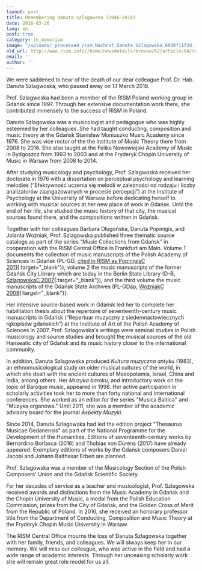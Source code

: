 ```yaml
---
layout: post
title: Remembering Danuta Szlagowska (1946-2018)
date: 2018-03-26
lang: en
post: true
category: in_memoriam
image: "/uploads/_processed_/csm_Nachruf_Danuta_Szlagowska_6020f11f2d.jpg"
old_url: http://www.rism.info//home/newsdetails/browse/62/article/64/remembering-danuta-szlagowska-1946-2018.html
email: ''
author: ''
---
```



We were saddened to hear of the death of our dear colleague Prof. Dr. Hab. Danuta Szlagwoska, who passed away on 13 March 2018.

Prof. Szlagwoska had been a member of the RISM Poland working group in Gdańsk since 1997. Through her extensive documentation work there, she contributed immensely to the success of RISM in Poland.

Danuta Szlagowska was a musicologist and pedagogue who was highly esteemed by her colleagues. She had taught conducting, composition and music theory at the Gdańsk Stanisław Moniuszko Music Academy since 1976. She was vice rector of the the Institute of Music Theory there from 2008 to 2016. She also taught at the Feliks Nowowiejski Academy of Music in Bydgoszcz from 1993 to 2003 and at the Fryderyk Chopin University of Music in Warsaw from 2008 to 2014.

After studying musicology and psychology, Prof. Szlagwoska received her doctorate in 1976 with a dissertation on perceptual psychology and learning melodies (“Efektywność uczenia się melodii w zależności od rodzaju i liczby analizatorów zaangażowanych w procesie percepcji”) at the Institute of Psychology at the University of Warsaw before dedicating herself to working with musical sources at her new place of work in Gdańsk. Until the end of her life, she studied the music history of that city, the musical sources found there, and the compositions written in Gdańsk.

Together with her colleagues Barbara Długońska, Danuta Popinigis, and Jolanta Woźniak, Prof. Szlagowska published three thematic source catalogs as part of the series “Music Collections from Gdańsk” in cooperation with the RISM Central Office in Frankfurt am Main. Volume 1 documents the collection of music manuscripts of the Polish Academy of Sciences in Gdańsk (PL-GD, [cited in RISM as PopinigisC 2011](https://opac.rism.info/search?View=rism&siglum=PL-GD){:target="_blank"}), volume 2 the music manuscripts of the former Gdańsk City Library which are today in the Berlin State Library (D-B, [SzlagowskaC 2007](https://opac.rism.info/search?View=rism&siglum=D-B&callno=Danzig){:target="_blank"}), and the third volume the music manuscripts of the Gdańsk State Archives (PL-GDap, [WoźniakC 2008](https://opac.rism.info/search?View=rism&siglum=PL-GDap){:target="_blank"}).

Her intensive source-based work in Gdańsk led her to complete her habilitation thesis about the repertoire of seventeenth-century music manuscripts in Gdańsk (“Repertuar muzyczny z siedemnastowiecznych rękopisów gdańskich”) at the Institute of Art of the Polish Academy of Sciences in 2007. Prof. Szlagowska's writings were seminal studies in Polish musicology and source studies and brought the musical sources of the old Hanseatic city of Gdańsk and its music history closer to the international community.

In addition, Danuta Szlagowska produced _Kultura muzyczna antyku_ (1983), an ethnomusicological study on older musical cultures of the world, in which she dealt with the ancient cultures of Mesopotamia, Israel, China and India, among others. Her _Muzyka baroku_, and introductory work on the topic of Baroque music, appeared in 1998. Her active participation in scholarly activities took her to more than forty national and international conferences. She worked as an editor for the series "Musica Baltica" and "Muzyka organowa." Until 2011, she was a member of the academic advisory board for the journal _Aspekty Muzyki_.

Since 2014, Danuta Szlagowska had led the edition project "Thesaurus Musicae Gedanensis" as part of the National Programme for the Development of the Humanities. Editions of seventeenth-century works by Bernardino Borlasca (2016) and Thobias von Dürens (2017) have already appeared. Exemplary editions of works by the Gdańsk composers Daniel Jacobi and Johann Balthasar Erben are planned.

Prof. Szlagowska was a member of the Musicology Section of the Polish Composers' Union and the Gdańsk Scientific Society.

For her decades of service as a teacher and musicologist, Prof. Szlagowska received awards and distinctions from the Music Academy in Gdańsk and the Chopin University of Music, a medal from the Polish Education Commission, prizes from the City of Gdańsk, and the Golden Cross of Merit from the Republic of Poland. In 2016, she received an honorary professor title from the Department of Conducting, Composition and Music Theory at the Fryderyk Chopin Music University in Warsaw.

The RISM Central Office mourns the loss of Danuta Szlagowska together with her family, friends, and colleagues. We will always keep her in our memory. We will miss our colleague, who was active in the field and had a wide range of academic interests. Through her unceasing scholarly work she will remain great role model for us all.

<script type="text/javascript">var switchTo5x=true;</script><script type="text/javascript" src="http://w.sharethis.com/button/buttons.js"></script><script type="text/javascript">stLight.options({publisher: "9b601438-1ce1-49d8-bfd7-9cff5df54c17", doNotHash: false, doNotCopy: false, hashAddressBar: false});</script>